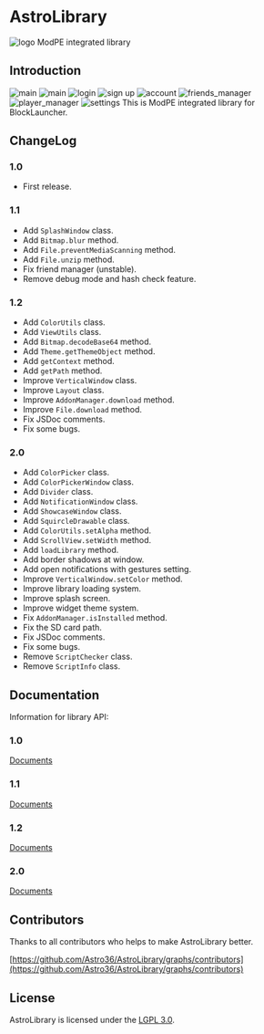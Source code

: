 # AstroLibrary
![logo](https://github.com/Astro36/AstroLibrary/blob/master/res/img_astro_library.png)
ModPE integrated library

## Introduction
![main](https://github.com/Astro36/AstroLibrary/blob/master/res/img_main_0.png)
![main](https://github.com/Astro36/AstroLibrary/blob/master/res/img_main_1.png)
![login](https://github.com/Astro36/AstroLibrary/blob/master/res/img_login.png)
![sign up](https://github.com/Astro36/AstroLibrary/blob/master/res/img_sign_up.png)
![account](https://github.com/Astro36/AstroLibrary/blob/master/res/img_account.png)
![friends_manager](https://github.com/Astro36/AstroLibrary/blob/master/res/img_friends_manager.png)
![player_manager](https://github.com/Astro36/AstroLibrary/blob/master/res/img_player_manager.png)
![settings](https://github.com/Astro36/AstroLibrary/blob/master/res/img_settings.png)
This is ModPE integrated library for BlockLauncher.

## ChangeLog

### 1.0
- First release.

### 1.1
- Add `SplashWindow` class.
- Add `Bitmap.blur` method.
- Add `File.preventMediaScanning` method.
- Add `File.unzip` method.
- Fix friend manager (unstable).
- Remove debug mode and hash check feature.

### 1.2
- Add `ColorUtils` class.
- Add `ViewUtils` class.
- Add `Bitmap.decodeBase64` method.
- Add `Theme.getThemeObject` method.
- Add `getContext` method.
- Add `getPath` method.
- Improve `VerticalWindow` class.
- Improve `Layout` class.
- Improve `AddonManager.download` method.
- Improve `File.download` method.
- Fix JSDoc comments.
- Fix some bugs.

### 2.0
- Add `ColorPicker` class.
- Add `ColorPickerWindow` class.
- Add `Divider` class.
- Add `NotificationWindow` class.
- Add `ShowcaseWindow` class.
- Add `SquircleDrawable` class.
- Add `ColorUtils.setAlpha` method.
- Add `ScrollView.setWidth` method.
- Add `loadLibrary` method.
- Add border shadows at window.
- Add open notifications with gestures setting.
- Improve `VerticalWindow.setColor` method.
- Improve library loading system.
- Improve splash screen.
- Improve widget theme system.
- Fix `AddonManager.isInstalled` method.
- Fix the SD card path.
- Fix JSDoc comments.
- Fix some bugs.
- Remove `ScriptChecker` class.
- Remove `ScriptInfo` class.

## Documentation
Information for library API:

### 1.0
[Documents](https://astro36.github.io/AstroLibrary/1.0/index.html)

### 1.1
[Documents](https://astro36.github.io/AstroLibrary/1.1/index.html)

### 1.2
[Documents](https://astro36.github.io/AstroLibrary/1.2/index.html)

### 2.0
[Documents](https://astro36.github.io/AstroLibrary/2.0/index.html)

## Contributors
Thanks to all contributors who helps to make AstroLibrary better.

[https://github.com/Astro36/AstroLibrary/graphs/contributors](https://github.com/Astro36/AstroLibrary/graphs/contributors)

## License
AstroLibrary is licensed under the [LGPL 3.0](./LICENSE).